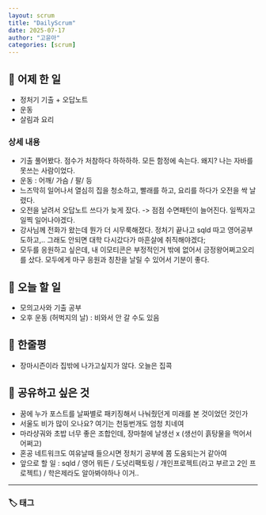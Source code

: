 ```yaml
---
layout: scrum
title: "DailyScrum"
date: 2025-07-17
author: "고윤아"
categories: [scrum]
---
```


## 📝 어제 한 일

- 정처기 기출 + 오답노트
- 운동
- 살림과 요리 

### 상세 내용

- 기출 풀어봤다. 점수가 처참하다 하하하하. 모든 함정에 속는다. 왜지? 나는 자바를 못쓰는 사람이었다. 
- 운동 : 어깨/ 가슴 / 팔/ 등 
- 느즈막히 일어나서 열심히 집을 청소하고, 빨래를 하고, 요리를 하다가 오전을 싹 날렸다. 
- 오전을 날려서 오답노트 쓰다가 늦게 잤다. -> 점점 수면패턴이 늘어진다. 일찍자고 일찍 일어나야겠다. 
- 강사님께 전화가 왔는데 뭔가 더 시무룩해졌다. 정처기 끝나고 sqld 따고 영어공부도하고,.. 그래도 안되면 대학 다시갔다가 마흔살에 취직해야겠다; 
- 모두를 응원하고 싶은데, 내 이모티콘은 부정적인거 밖에 없어서 긍정왕어쩌고오리를 샀다. 모두에게 마구 응원과 칭찬을 날릴 수 있어서 기분이 좋다. 

## 🎯 오늘 할 일

- 모의고사와 기출 공부 
- 오후 운동 (허벅지의 날) : 비와서 안 갈 수도 있음

## 💭 한줄평

- 장마시즌이라 집밖에 나가고싶지가 않다. 오늘은 집콕

## 🔗 공유하고 싶은 것

- 꿈에 누가 포스트를 날짜별로 패키징해서 나눠줬던게 미래를 본 것이었던 것인가 
- 서울도 비가 많이 오나요? 여기는 천둥번개도 엄청 치네여
- 마라샹궈와 초밥 너무 좋은 조합인데, 장마철에 날생선 x (생선이 흙탕물을 먹어서 어쩌고)
- 혼공 네트워크도 여유날때 들으시면 정처기 공부에 쫌 도움되는거 같아여
- 앞으로 할 일 : sqld / 영어 뭐든 / 도넛리팩토링 / 개인프로젝트(라고 부르고 2인 프로젝트) / 학은제라도 알아봐야하나 이거.. 

---

### 🏷️ 태그
